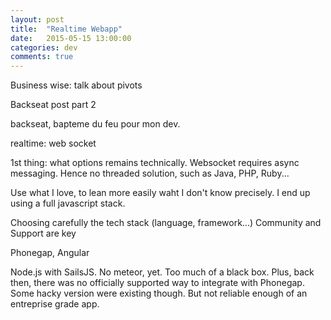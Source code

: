 ```yaml
---
layout: post
title:  "Realtime Webapp"
date:   2015-05-15 13:00:00
categories: dev
comments: true
---
```


Business wise: talk about pivots

Backseat post part 2

backseat, bapteme du feu pour mon dev.

realtime: web socket

1st thing: what options remains technically. Websocket requires async messaging. Hence no threaded solution, such as Java, PHP, Ruby...

Use what I love, to lean more easily waht I don't know precisely. I end up using a full javascript stack.

Choosing carefully the tech stack (language, framework...)  Community and Support are key

Phonegap, Angular

Node.js with SailsJS. No meteor, yet. Too much of a black box. Plus, back then, there was no officially supported way to integrate with Phonegap. Some hacky version were existing though. But not reliable enough of an entreprise grade app.

